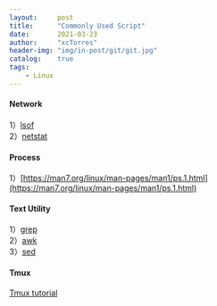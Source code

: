 ```yaml
---
layout:     post
title:      "Commonly Used Script"
date:       2021-03-23
author:     "xcTorres"
header-img: "img/in-post/git/git.jpg"
catalog:    true
tags:
    - Linux
---  
```


#### Network
1）[lsof](https://man7.org/linux/man-pages/man8/lsof.8.html)  
2）[netstat](https://man7.org/linux/man-pages/man8/netstat.8.html)  
#### Process
1）[https://man7.org/linux/man-pages/man1/ps.1.html](https://man7.org/linux/man-pages/man1/ps.1.html)
#### Text Utility
1）[grep](https://www.runoob.com/linux/linux-comm-grep.html)  
2）[awk](https://www.runoob.com/linux/linux-comm-awk.html)  
3）[sed](https://www.runoob.com/linux/linux-comm-sed.html)
#### Tmux
[Tmux tutorial](http://louiszhai.github.io/2017/09/30/tmux/#%E4%BC%9A%E8%AF%9D)